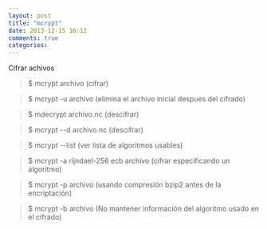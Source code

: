 ```yaml
---
layout: post
title: "mcrypt"
date: 2013-12-15 16:12
comments: true
categories: 
---
```

Cifrar achivos

>$ mcrypt archivo   (cifrar)

>$ mcrypt -u archivo  (elimina el archivo inicial despues del cifrado)

>$ mdecrypt archivo.nc  (descifrar)

>$ mcrypt --d archivo.nc   (descifrar)

>$ mcrypt --list   (ver lista de algoritmos usables)

>$ mcrypt -a rijndael-256 ecb archivo  (cifrar especificando un algoritmo)

>$ mcrypt -p archivo    (usando compresión bzip2 antes de la encriptación)

>$ mcrypt -b archivo   (No mantener información del algoritmo usado en el cifrado)

